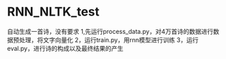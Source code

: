 # RNN_NLTK_test
自动生成一首诗，没有要求
1,先运行process_data.py，对4万首诗的数据进行数据预处理，将文字向量化
2，运行train.py，用rnn模型进行训练
3，运行eval.py，进行诗的构成以及最终结果的产生
